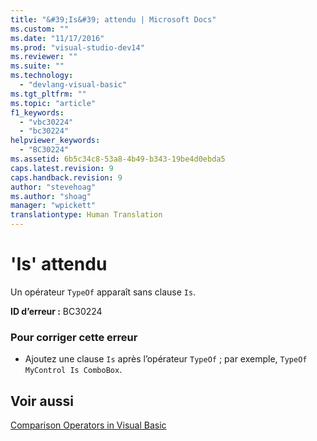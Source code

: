 ```yaml
---
title: "&#39;Is&#39; attendu | Microsoft Docs"
ms.custom: ""
ms.date: "11/17/2016"
ms.prod: "visual-studio-dev14"
ms.reviewer: ""
ms.suite: ""
ms.technology: 
  - "devlang-visual-basic"
ms.tgt_pltfrm: ""
ms.topic: "article"
f1_keywords: 
  - "vbc30224"
  - "bc30224"
helpviewer_keywords: 
  - "BC30224"
ms.assetid: 6b5c34c8-53a8-4b49-b343-19be4d0ebda5
caps.latest.revision: 9
caps.handback.revision: 9
author: "stevehoag"
ms.author: "shoag"
manager: "wpickett"
translationtype: Human Translation
---
```

# &#39;Is&#39; attendu
Un opérateur `TypeOf` apparaît sans clause `Is`.  
  
 **ID d’erreur :** BC30224  
  
### Pour corriger cette erreur  
  
-   Ajoutez une clause `Is` après l’opérateur `TypeOf` ; par exemple, `TypeOf MyControl Is ComboBox`.  
  
## Voir aussi  
 [Comparison Operators in Visual Basic](../../visual-basic/programming-guide/language-features/operators-and-expressions/comparison-operators.md)